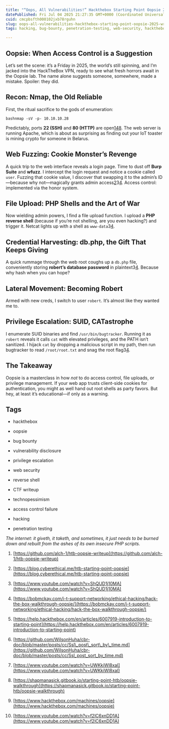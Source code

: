 ```yaml
---
title: "“Oops, All Vulnerabilities!” Hackthebox Starting Point Oopsie 2025 writeup"
datePublished: Fri Jul 04 2025 21:27:35 GMT+0000 (Coordinated Universal Time)
cuid: cmcpbsfth000102jxb78rguhn
slug: oops-all-vulnerabilities-hackthebox-starting-point-oopsie-2025-writeup
tags: hacking, bug-bounty, penetration-testing, web-security, hackthebox, reverse-shell, ctf-writeup, privilege-escalation, oopsie, vulnerability-disclosure, technopessimism, access-control-failure

---
```


## Oopsie: When Access Control is a Suggestion

Let’s set the scene: it’s a Friday in 2025, the world’s still spinning, and I’m jacked into the HackTheBox VPN, ready to see what fresh horrors await in the Oopsie lab. The name alone suggests someone, somewhere, made a mistake. Spoiler: they did.

## Recon: Nmap, the Old Reliable

First, the ritual sacrifice to the gods of enumeration:

```plaintext
bashnmap -sV -p- 10.10.10.28
```

Predictably, ports **22 (SSH)** and **80 (HTTP)** are open[1](https://github.com/alch-1/htb-oopsie-writeup)[4](https://bobmckay.com/i-t-support-networking/ethical-hacking/hack-the-box-walkthrough-oopsie/)[8](https://shapmanasick.gitbook.io/starting-point-htb/oopsie-walkthrough). The web server is running Apache, which is about as surprising as finding out your IoT toaster is mining crypto for someone in Belarus.

## Web Fuzzing: Cookie Monster’s Revenge

A quick trip to the web interface reveals a login page. Time to dust off **Burp Suite** and **wfuzz**. I intercept the login request and notice a cookie called `user`. Fuzzing that cookie value, I discover that swapping it to the admin’s ID—because why not—magically grants admin access[2](https://blog.cyberethical.me/htb-starting-point-oopsie)3[4](https://bobmckay.com/i-t-support-networking/ethical-hacking/hack-the-box-walkthrough-oopsie/). Access control: implemented via the honor system.

## File Upload: PHP Shells and the Art of War

Now wielding admin powers, I find a file upload function. I upload a **PHP reverse shell** (because if you’re not shelling, are you even hacking?) and trigger it. Netcat lights up with a shell as `www-data`3[4](https://bobmckay.com/i-t-support-networking/ethical-hacking/hack-the-box-walkthrough-oopsie/).

## Credential Harvesting: db.php, the Gift That Keeps Giving

A quick rummage through the web root coughs up a `db.php` file, conveniently storing **robert’s database password** in plaintext3[4](https://bobmckay.com/i-t-support-networking/ethical-hacking/hack-the-box-walkthrough-oopsie/). Because why hash when you can hope?

## Lateral Movement: Becoming Robert

Armed with new creds, I switch to user `robert`. It’s almost like they wanted me to.

## Privilege Escalation: SUID, CATastrophe

I enumerate SUID binaries and find `/usr/bin/bugtracker`. Running it as `robert` reveals it calls `cat` with elevated privileges, and the PATH isn’t sanitized. I hijack `cat` by dropping a malicious script in my path, then run bugtracker to read `/root/root.txt` and snag the root flag3[4](https://bobmckay.com/i-t-support-networking/ethical-hacking/hack-the-box-walkthrough-oopsie/).

## The Takeaway

Oopsie is a masterclass in how *not* to do access control, file uploads, or privilege management. If your web app trusts client-side cookies for authentication, you might as well hand out root shells as party favors. But hey, at least it’s educational—if only as a warning.

## Tags

* hackthebox
    
* oopsie
    
* bug bounty
    
* vulnerability disclosure
    
* privilege escalation
    
* web security
    
* reverse shell
    
* CTF writeup
    
* technopessimism
    
* access control failure
    
* hacking
    
* penetration testing
    

*The internet: it giveth, it taketh, and sometimes, it just needs to be burned down and rebuilt from the ashes of its own insecure PHP scripts.*

1. [https://github.com/alch-1/htb-oopsie-writeup](https://github.com/alch-1/htb-oopsie-writeup)
    
2. [https://blog.cyberethical.me/htb-starting-point-oopsie](https://blog.cyberethical.me/htb-starting-point-oopsie)
    
3. [https://www.youtube.com/watch?v=ShQUD1j10MA](https://www.youtube.com/watch?v=ShQUD1j10MA)
    
4. [https://bobmckay.com/i-t-support-networking/ethical-hacking/hack-the-box-walkthrough-oopsie/](https://bobmckay.com/i-t-support-networking/ethical-hacking/hack-the-box-walkthrough-oopsie/)
    
5. [https://help.hackthebox.com/en/articles/6007919-introduction-to-starting-point](https://help.hackthebox.com/en/articles/6007919-introduction-to-starting-point)
    
6. [https://github.com/WilsonHuha/cbr-doc/blob/master/posts/cc/Ssl\_post\_sort\_by\_time.md](https://github.com/WilsonHuha/cbr-doc/blob/master/posts/cc/Ssl_post_sort_by_time.md)
    
7. [https://www.youtube.com/watch?v=UWKkiWl8xaI](https://www.youtube.com/watch?v=UWKkiWl8xaI)
    
8. [https://shapmanasick.gitbook.io/starting-point-htb/oopsie-walkthrough](https://shapmanasick.gitbook.io/starting-point-htb/oopsie-walkthrough)
    
9. [https://www.hackthebox.com/machines/oopsie](https://www.hackthebox.com/machines/oopsie)
    
10. [https://www.youtube.com/watch?v=f2lC6xnDD1A](https://www.youtube.com/watch?v=f2lC6xnDD1A)